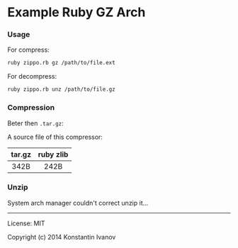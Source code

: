 Example Ruby GZ Arch
====================

### Usage

For compress:

```bash
ruby zippo.rb gz /path/to/file.ext
```

For decompress:

```bash
ruby zippo.rb unz /path/to/file.gz
```

### Compression

Beter then `.tar.gz`:

A source file of this compressor:

|  tar.gz    |  ruby zlib  |
|:----------:|:-----------:|
|   342B     |    242B     |

### Unzip

System arch manager couldn't correct unzip it...


---

License: MIT

Copyright (c) 2014 Konstantin Ivanov
